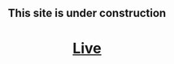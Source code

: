 <div align="center">
  <h2>This site is under construction</h2>
  <h1> 
  <a href="https://restaurentbyrasel.netlify.app/">Live</a> 
  </h1>
</div>
